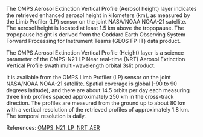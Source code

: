 The OMPS Aerosol Extinction Vertical Profile (Aerosol height) layer indicates the retrieved enhanced aerosol height in kilometers (km), as measured by the Limb Profiler (LP) sensor on the joint NASA/NOAA NOAA-21 satellite. The aerosol height is located at least 1.5 km above the tropopause. The tropopause height is derived from the Goddard Earth Observing System Forward Processing for Instrument Teams (GEOS FP-IT) data product.

The OMPS Aerosol Extinction Vertical Profile (Height) layer is a science parameter of the OMPS-N21 LP Near real-time (NRT) Aerosol Extinction Vertical Profile swath multi-wavelength orbital 3slit product.

It is available from the OMPS Limb Profiler (LP) sensor on the joint NASA/NOAA NOAA-21 satellite. Spatial coverage is global (-90 to 90 degrees latitude), and there are about 14.5 orbits per day each measuring three limb profiles spaced approximately 250 km in the cross-track direction. The profiles are measured from the ground up to about 80 km with a vertical resolution of the retrieved profiles of approximately 1.8 km. The temporal resolution is daily.

References: [OMPS_N21_LP_NRT_AER](https://cmr.earthdata.nasa.gov/search/concepts/C3307923180-OMINRT.html)
